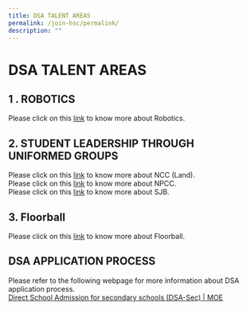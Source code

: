 ```yaml
---
title: DSA TALENT AREAS
permalink: /join-hsc/permalink/
description: ""
---
```

DSA TALENT AREAS
================

1 . ROBOTICS
------------

Please click on this [link](/hsc-experience/Co-Curriculum/robotics/permalink/) to know more about Robotics.

2\. STUDENT LEADERSHIP THROUGH UNIFORMED GROUPS
-----------------------------------------------

Please click on this [link](/hsc-experience/Co-Curriculum/ncc/permalink/) to know more about NCC (Land).  
Please click on this [link](/hsc-experience/Co-Curriculum/npcc/permalink/) to know more about NPCC.  
Please click on this [link](/hsc-experience/Co-Curriculum/stjohnbrigade/permalink/) to know more about SJB.  

3\. Floorball
-------------

Please click on this [link](/hsc-experience/Co-Curriculum/floorball/permalink/) to know more about Floorball.

DSA APPLICATION PROCESS
-----------------------

Please refer to the following webpage for more information about DSA application process.   
[Direct School Admission for secondary schools (DSA-Sec) | MOE](https://www.moe.gov.sg/secondary/dsa)  
